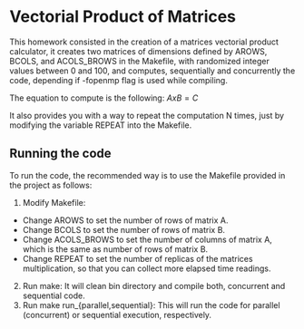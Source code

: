 # Vectorial Product of Matrices

This homework consisted in the creation of a matrices vectorial product calculator, it creates two matrices of dimensions defined by AROWS, BCOLS, and ACOLS_BROWS in the Makefile, with randomized integer values between 0 and 100, and computes, sequentially and concurrently the code, depending if -fopenmp flag is used while compiling.

The equation to compute is the following: $A x B = C$

It also provides you with a way to repeat the computation N times, just by modifying the variable REPEAT into the Makefile.

## Running the code
To run the code, the recommended way is to use the Makefile provided in the project as follows:
1. Modify Makefile: 
* Change AROWS to set the number of rows of matrix A.
* Change BCOLS to set the number of rows of matrix B.
* Change ACOLS_BROWS to set the number of columns of matrix A, which is the same as number of rows of matrix B.
* Change REPEAT to set the number of replicas of the matrices multiplication, so that you can collect more elapsed time readings.
2. Run make: It will clean bin directory and compile both, concurrent and sequential code.
3. Run make run_{parallel,sequential}: This will run the code for parallel (concurrent) or sequential execution, respectively.
